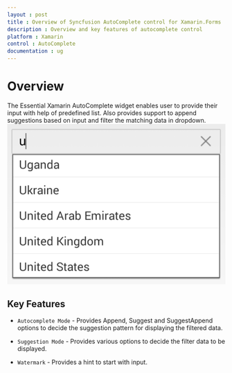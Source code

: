 ```yaml
---
layout : post
title : Overview of Syncfusion AutoComplete control for Xamarin.Forms
description : Overview and key features of autocomplete control
platform : Xamarin
control : AutoComplete
documentation : ug
---
```


# Overview

The Essential Xamarin AutoComplete widget enables user to provide their input with help of predefined list. Also provides support to append suggestions based on input and filter the matching data in dropdown.
![](images/overview.png)

## Key Features

* `Autocomplete Mode` - Provides Append, Suggest and SuggestAppend options to decide the suggestion pattern for displaying the filtered data.

* `Suggestion Mode` - Provides various options to decide the filter data to be displayed.

* `Watermark` - Provides a hint to start with input.

